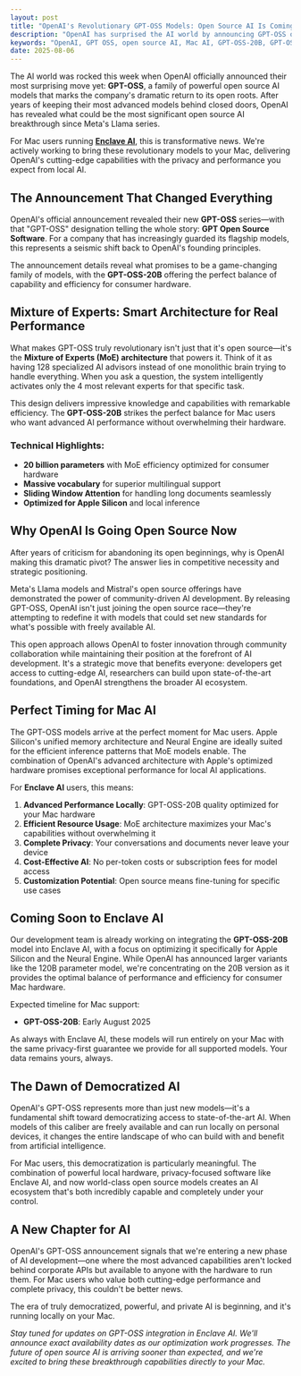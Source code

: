 ```yaml
---
layout: post
title: "OpenAI's Revolutionary GPT-OSS Models: Open Source AI Is Coming to Enclave on Mac"
description: "OpenAI has surprised the AI world by announcing GPT-OSS open source models featuring powerful Mixture of Experts architecture. Here's what this means for Mac users and when these groundbreaking models will arrive in Enclave AI."
keywords: "OpenAI, GPT OSS, open source AI, Mac AI, GPT-OSS-20B, GPT-OSS-120B, Mixture of Experts, MoE, local AI, private AI, Enclave AI, on-device AI, open source LLM, Mac machine learning, Apple Silicon AI"
date: 2025-08-06
---
```


The AI world was rocked this week when OpenAI officially announced their most surprising move yet: **GPT-OSS**, a family of powerful open source AI models that marks the company's dramatic return to its open roots. After years of keeping their most advanced models behind closed doors, OpenAI has revealed what could be the most significant open source AI breakthrough since Meta's Llama series.

For Mac users running **[Enclave AI](https://apps.apple.com/app/apple-store/id6476614556?pt=117876009&ct=enclave-website&mt=8)**, this is transformative news. We're actively working to bring these revolutionary models to your Mac, delivering OpenAI's cutting-edge capabilities with the privacy and performance you expect from local AI.

## The Announcement That Changed Everything

OpenAI's official announcement revealed their new **GPT-OSS** series—with that "GPT-OSS" designation telling the whole story: **GPT Open Source Software**. For a company that has increasingly guarded its flagship models, this represents a seismic shift back to OpenAI's founding principles.

The announcement details reveal what promises to be a game-changing family of models, with the **GPT-OSS-20B** offering the perfect balance of capability and efficiency for consumer hardware.

## Mixture of Experts: Smart Architecture for Real Performance

What makes GPT-OSS truly revolutionary isn't just that it's open source—it's the **Mixture of Experts (MoE) architecture** that powers it. Think of it as having 128 specialized AI advisors instead of one monolithic brain trying to handle everything. When you ask a question, the system intelligently activates only the 4 most relevant experts for that specific task.

This design delivers impressive knowledge and capabilities with remarkable efficiency. The **GPT-OSS-20B** strikes the perfect balance for Mac users who want advanced AI performance without overwhelming their hardware.

### Technical Highlights:
- **20 billion parameters** with MoE efficiency optimized for consumer hardware
- **Massive vocabulary** for superior multilingual support  
- **Sliding Window Attention** for handling long documents seamlessly
- **Optimized for Apple Silicon** and local inference

## Why OpenAI Is Going Open Source Now

After years of criticism for abandoning its open beginnings, why is OpenAI making this dramatic pivot? The answer lies in competitive necessity and strategic positioning.

Meta's Llama models and Mistral's open source offerings have demonstrated the power of community-driven AI development. By releasing GPT-OSS, OpenAI isn't just joining the open source race—they're attempting to redefine it with models that could set new standards for what's possible with freely available AI.

This open approach allows OpenAI to foster innovation through community collaboration while maintaining their position at the forefront of AI development. It's a strategic move that benefits everyone: developers get access to cutting-edge AI, researchers can build upon state-of-the-art foundations, and OpenAI strengthens the broader AI ecosystem.

## Perfect Timing for Mac AI

The GPT-OSS models arrive at the perfect moment for Mac users. Apple Silicon's unified memory architecture and Neural Engine are ideally suited for the efficient inference patterns that MoE models enable. The combination of OpenAI's advanced architecture with Apple's optimized hardware promises exceptional performance for local AI applications.

For **Enclave AI** users, this means:

1. **Advanced Performance Locally**: GPT-OSS-20B quality optimized for your Mac hardware
2. **Efficient Resource Usage**: MoE architecture maximizes your Mac's capabilities without overwhelming it
3. **Complete Privacy**: Your conversations and documents never leave your device
4. **Cost-Effective AI**: No per-token costs or subscription fees for model access
5. **Customization Potential**: Open source means fine-tuning for specific use cases

## Coming Soon to Enclave AI

Our development team is already working on integrating the **GPT-OSS-20B** model into Enclave AI, with a focus on optimizing it specifically for Apple Silicon and the Neural Engine. While OpenAI has announced larger variants like the 120B parameter model, we're concentrating on the 20B version as it provides the optimal balance of performance and efficiency for consumer Mac hardware.

Expected timeline for Mac support:
- **GPT-OSS-20B**: Early August 2025

As always with Enclave AI, these models will run entirely on your Mac with the same privacy-first guarantee we provide for all supported models. Your data remains yours, always.

## The Dawn of Democratized AI

OpenAI's GPT-OSS represents more than just new models—it's a fundamental shift toward democratizing access to state-of-the-art AI. When models of this caliber are freely available and can run locally on personal devices, it changes the entire landscape of who can build with and benefit from artificial intelligence.

For Mac users, this democratization is particularly meaningful. The combination of powerful local hardware, privacy-focused software like Enclave AI, and now world-class open source models creates an AI ecosystem that's both incredibly capable and completely under your control.

## A New Chapter for AI

OpenAI's GPT-OSS announcement signals that we're entering a new phase of AI development—one where the most advanced capabilities aren't locked behind corporate APIs but available to anyone with the hardware to run them. For Mac users who value both cutting-edge performance and complete privacy, this couldn't be better news.

The era of truly democratized, powerful, and private AI is beginning, and it's running locally on your Mac.

*Stay tuned for updates on GPT-OSS integration in Enclave AI. We'll announce exact availability dates as our optimization work progresses. The future of open source AI is arriving sooner than expected, and we're excited to bring these breakthrough capabilities directly to your Mac.* 